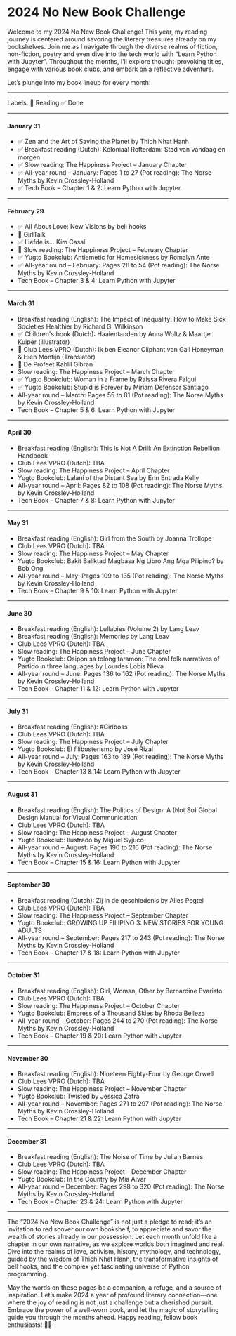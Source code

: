 # 2024 No New Book Challenge

Welcome to my 2024 No New Book Challenge! This year, my reading journey is centered around savoring the literary treasures already on my bookshelves.
Join me as I navigate through the diverse realms of fiction, non-fiction, poetry and even dive into the tech world with “Learn Python with Jupyter”.
Throughout the months, I’ll explore thought-provoking titles, engage with various book clubs, and embark on a reflective adventure.

Let’s plunge into my book lineup for every month:

--------------
Labels: 📖 Reading ✅ Done

--------------


#### January 31
- ✅ Zen and the Art of Saving the Planet by Thich Nhat Hanh
- ✅ Breakfast reading (Dutch): Koloniaal Rotterdam: Stad van vandaag en morgen
- ✅ Slow reading: The Happiness Project – January Chapter
- ✅ All-year round – January: Pages 1 to 27 (Pot reading): The Norse Myths by Kevin Crossley-Holland
- ✅ Tech Book – Chapter 1 & 2: Learn Python with Jupyter

--------------

#### February 29
- ✅ All About Love: New Visions by bell hooks
- 📖 GirlTalk
- ✅ Liefde is... Kim Casali
- 📖 Slow reading: The Happiness Project – February Chapter
- ✅ Yugto Bookclub: Antiemetic for Homesickness by Romalyn Ante
- ✅ All-year round – February: Pages 28 to 54 (Pot reading): The Norse Myths by Kevin Crossley-Holland
- Tech Book – Chapter 3 & 4: Learn Python with Jupyter

--------------

#### March 31
- Breakfast reading (English): The Impact of Inequality: How to Make Sick Societies Healthier by Richard G. Wilkinson
- ✅ Children's book (Dutch): Haaientanden by Anna Woltz & Maartje Kuiper (illustrator)
- 📖 Club Lees VPRO (Dutch): Ik ben Eleanor Oliphant van Gail Honeyman & Hien Montijn (Translator)
- 📖 De Profeet Kahlil Gibran
- Slow reading: The Happiness Project – March Chapter
- ✅ Yugto Bookclub: Woman in a Frame by Raissa Rivera Falgui
- ✅ Yugto Bookclub: Stupid is Forever by Miriam Defensor Santiago
- All-year round – March: Pages 55 to 81 (Pot reading): The Norse Myths by Kevin Crossley-Holland
- Tech Book – Chapter 5 & 6: Learn Python with Jupyter

--------------

#### April 30
- Breakfast reading (English): This Is Not A Drill: An Extinction Rebellion Handbook
- Club Lees VPRO (Dutch): TBA
- Slow reading: The Happiness Project – April Chapter
- Yugto Bookclub: Lalani of the Distant Sea by Erin Entrada Kelly
- All-year round – April: Pages 82 to 108 (Pot reading): The Norse Myths by Kevin Crossley-Holland
- Tech Book – Chapter 7 & 8: Learn Python with Jupyter

--------------

#### May 31
- Breakfast reading (English): Girl from the South by Joanna Trollope
- Club Lees VPRO (Dutch): TBA
- Slow reading: The Happiness Project – May Chapter
- Yugto Bookclub: Bakit Baliktad Magbasa Ng Libro Ang Mga Pilipino? by Bob Ong
- All-year round – May: Pages 109 to 135 (Pot reading): The Norse Myths by Kevin Crossley-Holland
- Tech Book – Chapter 9 & 10: Learn Python with Jupyter

--------------

#### June 30
- Breakfast reading (English): Lullabies (Volume 2) by Lang Leav
- Breakfast reading (English): Memories by Lang Leav
- Club Lees VPRO (Dutch): TBA
- Slow reading: The Happiness Project – June Chapter
- Yugto Bookclub: Osipon sa tolong taramon: The oral folk narratives of Partido in three languages by Lourdes Lobis Nieva
- All-year round – June: Pages 136 to 162 (Pot reading): The Norse Myths by Kevin Crossley-Holland
- Tech Book – Chapter 11 & 12: Learn Python with Jupyter

--------------

#### July 31
- Breakfast reading (English): #Girlboss
- Club Lees VPRO (Dutch): TBA
- Slow reading: The Happiness Project – July Chapter
- Yugto Bookclub: El filibusterismo by José Rizal
- All-year round – July: Pages 163 to 189 (Pot reading): The Norse Myths by Kevin Crossley-Holland
- Tech Book – Chapter 13 & 14: Learn Python with Jupyter

--------------

#### August 31
- Breakfast reading (English): The Politics of Design: A (Not So) Global Design Manual for Visual Communication
- Club Lees VPRO (Dutch): TBA
- Slow reading: The Happiness Project – August Chapter
- Yugto Bookclub: Ilustrado by Miguel Syjuco
- All-year round – August: Pages 190 to 216 (Pot reading): The Norse Myths by Kevin Crossley-Holland
- Tech Book – Chapter 15 & 16: Learn Python with Jupyter

--------------

#### September 30
- Breakfast reading (Dutch): Zij in de geschiedenis by Alies Pegtel
- Club Lees VPRO (Dutch): TBA
- Slow reading: The Happiness Project – September Chapter
- Yugto Bookclub: GROWING UP FILIPINO 3: NEW STORIES FOR YOUNG ADULTS
- All-year round – September: Pages 217 to 243 (Pot reading): The Norse Myths by Kevin Crossley-Holland
- Tech Book – Chapter 17 & 18: Learn Python with Jupyter

--------------

#### October 31
- Breakfast reading (English): Girl, Woman, Other by Bernardine Evaristo
- Club Lees VPRO (Dutch): TBA
- Slow reading: The Happiness Project – October Chapter
- Yugto Bookclub: Empress of a Thousand Skies by Rhoda Belleza
- All-year round – October: Pages 244 to 270 (Pot reading): The Norse Myths by Kevin Crossley-Holland
- Tech Book – Chapter 19 & 20: Learn Python with Jupyter

--------------

#### November 30
- Breakfast reading (English): Nineteen Eighty-Four by George Orwell
- Club Lees VPRO (Dutch): TBA
- Slow reading: The Happiness Project – November Chapter
- Yugto Bookclub: Twisted by Jessica Zafra
- All-year round – November: Pages 271 to 297 (Pot reading): The Norse Myths by Kevin Crossley-Holland
- Tech Book – Chapter 21 & 22: Learn Python with Jupyter

--------------

#### December 31
- Breakfast reading (English): The Noise of Time by Julian Barnes
- Club Lees VPRO (Dutch): TBA
- Slow reading: The Happiness Project – December Chapter
- Yugto Bookclub: In the Country by Mia Alvar
- All-year round – December: Pages 298 to 320 (Pot reading): The Norse Myths by Kevin Crossley-Holland
- Tech Book – Chapter 23 & 24: Learn Python with Jupyter

--------------


The “2024 No New Book Challenge” is not just a pledge to read; it’s an invitation to rediscover our own bookshelf, to appreciate and savor the wealth of stories already in our possession.
Let each month unfold like a chapter in our own narrative, as we explore worlds both imagined and real. Dive into the realms of love, activism, history, mythology, and technology, guided by the wisdom of Thich Nhat Hanh, the transformative insights of bell hooks, and the complex yet fascinating universe of Python programming.

May the words on these pages be a companion, a refuge, and a source of inspiration. Let’s make 2024 a year of profound literary connection—one where the joy of reading is not just a challenge but a cherished pursuit. Embrace the power of a well-worn book, and let the magic of storytelling guide you through the months ahead. Happy reading, fellow book enthusiasts! 📖✨


